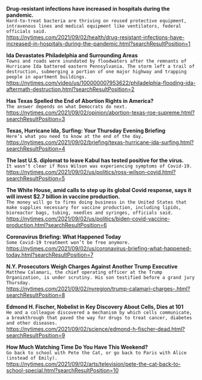 **Drug-resistant infections have increased in hospitals during the pandemic.**\
`Hard-to-treat bacteria are thriving on reused protective equipment, intravenous lines and medical equipment like ventilators, federal officials said.`\
https://nytimes.com/2021/09/02/health/drug-resistant-infections-have-increased-in-hospitals-during-the-pandemic.html?searchResultPosition=1

**Ida Devastates Philadelphia and Surrounding Areas**\
`Towns and roads were inundated by floodwaters after the remnants of Hurricane Ida battered eastern Pennsylvania. The storm left a trail of destruction, submerging a portion of one major highway and trapping people in apartment buildings.`\
https://nytimes.com/video/us/100000007953622/philadelphia-flooding-ida-aftermath-destruction.html?searchResultPosition=2

**Has Texas Spelled the End of Abortion Rights in America?**\
`The answer depends on what Democrats do next.`\
https://nytimes.com/2021/09/02/opinion/abortion-texas-roe-supreme.html?searchResultPosition=3

**Texas, Hurricane Ida, Surfing: Your Thursday Evening Briefing**\
`Here’s what you need to know at the end of the day.`\
https://nytimes.com/2021/09/02/briefing/texas-hurricane-ida-surfing.html?searchResultPosition=4

**The last U.S. diplomat to leave Kabul has tested positive for the virus.**\
`It wasn’t clear if Ross Wilson was experiencing symptoms of Covid-19.`\
https://nytimes.com/2021/09/02/us/politics/ross-wilson-covid.html?searchResultPosition=5

**The White House, amid calls to step up its global Covid response, says it will invest $2.7 billion in vaccine production.**\
`The money will go to firms doing business in the United States that make supplies necessary for vaccine production, including lipids, bioreactor bags, tubing, needles and syringes, officials said.`\
https://nytimes.com/2021/09/02/us/politics/biden-covid-vaccine-production.html?searchResultPosition=6

**Coronavirus Briefing: What Happened Today**\
`Some Covid-19 treatment won’t be free anymore.`\
https://nytimes.com/2021/09/02/us/coronavirus-briefing-what-happened-today.html?searchResultPosition=7

**N.Y. Prosecutors Weigh Charges Against Another Trump Executive**\
`Matthew Calamari, the chief operating officer at the Trump Organization, is under scrutiny. His son testified before a grand jury Thursday.`\
https://nytimes.com/2021/09/02/nyregion/trump-calamari-charges-.html?searchResultPosition=8

**Edmond H. Fischer, Nobelist in Key Discovery About Cells, Dies at 101**\
`He and a colleague discovered a mechanism by which cells communicate, a breakthrough that paved the way for drugs to treat cancer, diabetes and other diseases.`\
https://nytimes.com/2021/09/02/science/edmond-h-fischer-dead.html?searchResultPosition=9

**How Much Watching Time Do You Have This Weekend?**\
`Go back to school with Pete the Cat, or go back to Paris with Alice (instead of Emily).`\
https://nytimes.com/2021/09/02/arts/television/pete-the-cat-back-to-school-special.html?searchResultPosition=10

